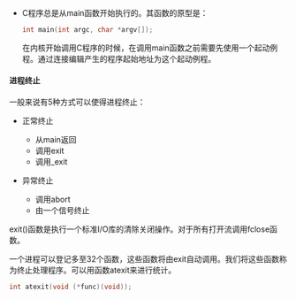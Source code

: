 * C程序总是从main函数开始执行的。其函数的原型是：

  ```c
  int main(int argc, char *argv[]);
  ```

  在内核开始调用C程序的时候，在调用main函数之前需要先使用一个起动例程。通过连接编辑产生的程序起始地址为这个起动例程。

#### 进程终止

一般来说有5种方式可以使得进程终止：

* 正常终止
  * 从main返回
  * 调用exit
  * 调用_exit


* 异常终止
  * 调用abort
  * 由一个信号终止

exit()函数是执行一个标准I/O库的清除关闭操作。对于所有打开流调用fclose函数。

一个进程可以登记多至32个函数，这些函数将由exit自动调用。我们将这些函数称为终止处理程序。可以用函数atexit来进行统计。

```c
int atexit(void (*func)(void));
```


